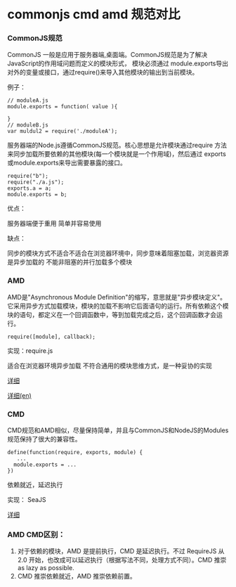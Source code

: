 # commonjs cmd amd 规范对比

### CommonJS规范

CommonJS 一般是应用于服务器端,桌面端。CommonJS规范是为了解决JavaScript的作用域问题而定义的模块形式，
模块必须通过  module.exports导出对外的变量或接口，通过require()来导入其他模块的输出到当前模块。

例子：
```
// moduleA.js  
module.exports = function( value ){  

}  
// moduleB.js  
var muldul2 = require('./moduleA');  

```

 服务器端的Node.js遵循CommonJS规范。核心思想是允许模块通过require 方法来同步加载所要依赖的其他模块(每一个模块就是一个作用域)，然后通过 exports或module.exports来导出需要暴露的接口。

``` 
require("b");  
require("./a.js");  
exports.a = a;  
module.exports = b;  
```

优点：

服务器端便于重用
简单并容易使用

缺点：

同步的模块方式不适合不适合在浏览器环境中，同步意味着阻塞加载，浏览器资源是异步加载的
不能非阻塞的并行加载多个模块

### AMD

AMD是"Asynchronous Module Definition"的缩写，意思就是"异步模块定义"。它采用异步方式加载模块，模块的加载不影响它后面语句的运行。所有依赖这个模块的语句，都定义在一个回调函数中，等到加载完成之后，这个回调函数才会运行。
```
require([module], callback);

```
实现：require.js

适合在浏览器环境异步加载
不符合通用的模块思维方式，是一种妥协的实现

[详细](http://www.ruanyifeng.com/blog/2012/10/asynchronous_module_definition.html)

[详细(en)](https://github.com/amdjs/amdjs-api/wiki/AMD)

### CMD

CMD规范和AMD相似，尽量保持简单，并且与CommonJS和NodeJS的Modules规范保持了很大的兼容性。

```
define(function(require, exports, module) {  
   ...  
  module.exports = ...  
})  
```

依赖就近，延迟执行

实现： SeaJS

[详细](https://github.com/seajs/seajs/issues/242)

### AMD CMD区别：

1. 对于依赖的模块，AMD 是提前执行，CMD 是延迟执行。不过 RequireJS 从 2.0 开始，也改成可以延迟执行（根据写法不同，处理方式不同）。CMD 推崇 as lazy as possible.
2. CMD 推崇依赖就近，AMD 推崇依赖前置。
